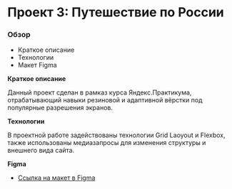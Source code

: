# Проект 3: Путешествие по России

### Обзор
* Краткое описание
* Технологии
* Макет Figma

**Краткое описание**
 
Данный проект сделан в рамказ курса Яндекс.Практикума, отрабатывающий навыки резиновой и адаптивной вёрстки под популярные разрешения экранов.

**Технологии**

В проектной работе задействованы технологии Grid Laoyout и Flexbox, также использованы медиазапросы для изменения структуры и внешнего вида сайта.

**Figma**

* [Ссылка на макет в Figma](https://www.figma.com/file/OyRWEjU6wBwRe1hapzQoLx/Sprint-3%3A-Russia-%2F-desktop-%2B-mobile?node-id=28503%3A0)

